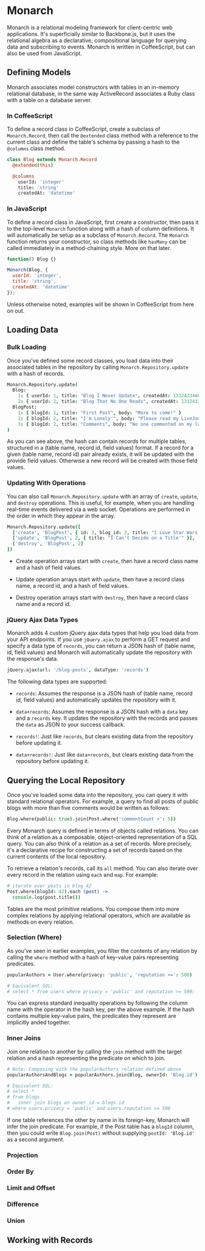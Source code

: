 # Monarch

Monarch is a relational modeling framework for client-centric web applications.
It's superficially similar to Backbone.js, but it uses the relational algebra as
a declarative, compositional language for querying data and subscribing to
events. Monarch is written in CoffeeScript, but can also be used from
JavaScript.


## Defining Models

Monarch associates model constructors with tables in an in-memory relational
database, in the same way ActiveRecord associates a Ruby class with a table on a
database server.

### In CoffeeScript

To define a record class in CoffeeScript, create a subclass of `Monarch.Record`,
then call the `@extended` class method with a reference to the current class and
define the table's schema by passing a hash to the `@columns` class method.

```coffeescript
class Blog extends Monarch.Record
  @extended(this)

  @columns
    userId: 'integer'
    title: 'string'
    createdAt: 'datetime'
```

### In JavaScript

To define a record class in JavaScript, first create a constructor, then pass it
to the top-level `Monarch` function along with a hash of column definitions. It
will automatically be setup as a subclass of `Monarch.Record`. The `Monarch`
function returns your constructor, so class methods like `hasMany` can be called
immediately in a method-chaining style. More on that later.

```javascript
function() Blog {}

Monarch(Blog, {
  userId: 'integer',
  title: 'string',
  createdAt: 'datetime'
});
```

Unless otherwise noted, examples will be shown in CoffeeScript from here on out.


## Loading Data

### Bulk Loading

Once you've defined some record classes, you load data into their associated
tables in the repository by calling `Monarch.Repository.update` with a hash of
records.

```coffeescript
Monarch.Repository.update(
  Blog:
    1: { userId: 1, title: "Blog I Never Update", createdAt: 1332433460811 }
    2: { userId: 2, title: "Blog That No One Reads", createdAt: 1332433434561 }
  BlogPost:
    1: { blogId: 1, title: "First Post", body: "More to come!" }
    2: { blogId: 2, title: "I'm Lonely'", body: "Please read my LiveJournal." }
    3: { blogId: 2, title: "Comments", body: "No one commented on my last post." }
)
```

As you can see above, the hash can contain records for multiple tables,
structured in a (table name, record id, field values) format. If a record for a
given (table name, record id) pair already exists, it will be updated with the
provide field values. Otherwise a new record will be created with those field
values.

### Updating With Operations

You can also call `Monarch.Repository.update` with an array of `create`,
`update`, and `destroy` operations. This is useful, for example, when you are
handling real-time events delivered via a web socket. Operations are performed
in the order in which they appear in the array.

```coffeescript
Monarch.Repository.update([
  ['create', 'BlogPost', { id: 3, blog_id: 2, title: "I Love Star Wars!" }],
  ['update', 'BlogPost', 2, { title: "I Can't Decide on a Title'" }],
  ['destroy', 'BlogPost', 2]
])
```

* Create operation arrays start with `create`, then have a record class name and
  a hash of field values.

* Update operation arrays start with `update`, then have a record class name, a
  record id, and a hash of field values.

* Destroy operation arrays start with `destroy`, then have a record class name
  and a record id.

### jQuery Ajax Data Types

Monarch adds 4 custom jQuery ajax data types that help you load data from your
API endpoints. If you use `jQuery.ajax` to perform a GET request and specify a
data type of `records`, you can return a JSON hash of (table name, id, field
values) and Monarch will automatically update the repository with the response's
data.

```coffeescript
jQuery.ajax(url: '/blog-posts', dataType: 'records')
```
The following data types are supported:

* `records`: Assumes the response is a JSON hash of (table name, record id,
  field values) and automatically updates the repository with it.

* `data+records`: Assumes the response is a JSON hash with a `data` key and a
  `records` key. It updates the repository with the records and passes the
  `data` as JSON to your success callback.

* `records!`: Just like `records`, but clears existing data from the repository
  before updating it.

* `data+records!`: Just like `data+records`, but clears existing data from the
  repository before updating it.


## Querying the Local Repository

Once you've loaded some data into the repository, you can query it with standard
relational operators. For example, a query to find all posts of public blogs
with more than five comments would be written as follows:

```coffeescript
Blog.where(public: true).join(Post.where('commentCount >': 5))
```

Every Monarch query is defined in terms of objects called relations. You can
think of a relation as a composable, object-oriented representation of a SQL
query. You can also think of a relation as a set of records. More precisely,
it's a declarative recipe for constructing a set of records based on the current
contents of the local repository.

To retrieve a relation's records, call its `all` method. You can also iterate
over every record in the relation using `each` and `map`. For example:

```coffeescript
# iterate over posts in blog 42
Post.where(blogId: 42).each (post) ->
  console.log(post.title())
```

Tables are the most primitive relations. You compose them into more complex
relations by applying relational operators, which are available as methods on
every relation.

### Selection (Where)

As you've seen in earlier examples, you filter the contents of any relation by
calling the `where` method with a hash of key-value pairs representing
predicates.

```coffeescript
popularAuthors = User.where(privacy: 'public', 'reputation >=': 500)

# Equivalent SQL:
# select * from users where privacy = 'public' and reputation >= 500;
```

You can express standard inequality operations by following the
column name with the operator in the hash key, per the above example. If the
hash contains multiple key-value pairs, the predicates they represent are
implicitly anded together.

### Inner Joins

Join one relation to another by calling the `join` method with the target
relation and a hash representing the predicate on which to join.

```coffeescript
# Note: Composing with the popularAuthors relation defined above
popularAuthorsAndBlogs = popularAuthors.join(Blog, ownerId: 'Blog.id')

# Equivalent SQL:
# select *
# from blogs
#   inner join blogs on owner_id = blogs.id
# where users.privacy = 'public' and users.reputation >= 500
```

If one table references the other by name in its foreign-key, Monarch will infer
the join predicate. For example, if the Post table has a `blogId` column, then
you could write `Blog.join(Post)` without supplying `postId: 'Blog.id'` as a
second argument.

### Projection

### Order By

### Limit and Offset

### Difference

### Union

## Working with Records


